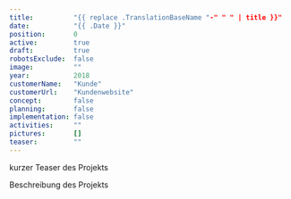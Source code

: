 ```yaml
---
title:          "{{ replace .TranslationBaseName "-" " " | title }}"
date:           "{{ .Date }}"
position:       0
active:         true
draft:          true
robotsExclude:  false
image:          ""
year:           2018
customerName:   "Kunde"
customerUrl:    "Kundenwebsite"       
concept:        false
planning:       false
implementation: false
activities:     ""
pictures:       []
teaser:         ""
---
```

kurzer Teaser des Projekts
<!--more-->
Beschreibung des Projekts